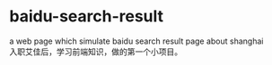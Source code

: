 # baidu-search-result
a web page which simulate baidu search result page about shanghai   
入职艾佳后，学习前端知识，做的第一个小项目。
